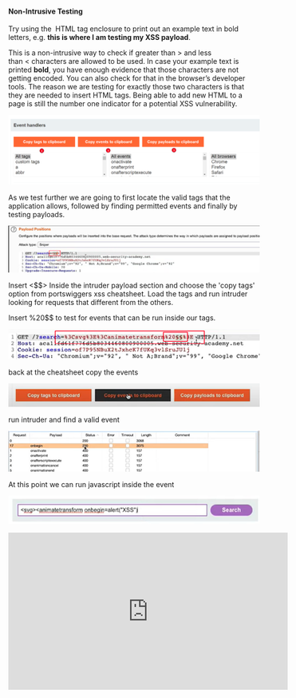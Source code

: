 #### Non-Intrusive Testing

Try using the <b></b> HTML tag enclosure to print out an example text in bold letters, e.g. <b>this is where I am testing my XSS payload</b>.

This is a non-intrusive way to check if greater than > and less than < characters are allowed to be used. In case your example text is printed **bold**, you have enough evidence that those characters are not getting encoded. You can also check for that in the browser’s developer tools. The reason we are testing for exactly those two characters is that they are needed to insert HTML tags. Being able to add new HTML to a page is still the number one indicator for a potential XSS vulnerability.

![Event Handlers](/docs/assets/images/Pasted%20image%2020210917231205.png)


As we test further we are going to first locate the valid tags that the application allows, followed by finding permitted events and finally by testing payloads.

![Payload Position](/docs/assets/images/Pasted%20image%2020210917231410.png)

Insert <\$\$> Inside the intruder payload section and choose the 'copy tags' option from portswiggers xss cheatsheet. Load the tags and run intruder looking for requests that different from the others.

Insert %20\$\$ to test for events that can be run inside our tags. 



![Event Payloads](/docs/assets/images/Pasted%20image%2020210917231844.png)

back at the cheatsheet copy the events

![Copy Events](/docs/assets/images/Pasted%20image%2020210917231915.png)

run intruder and find a valid event

![Valid Events](/docs/assets/images/Pasted%20image%2020210917231957.png)

At this point we can run javascript inside the event 

![Run Javascript](/docs/assets/images/Pasted%20image%2020210917232030.png)



<iframe width="560" height="315" src="https://www.youtube.com/embed/EoaDgUgS6QA" frameborder="0" allow="autoplay; encrypted-media" allowfullscreen></iframe>

